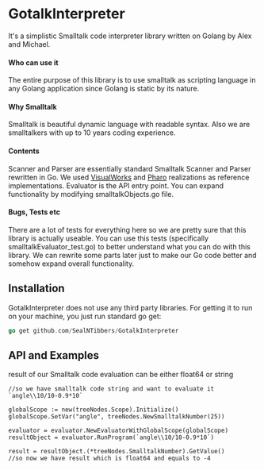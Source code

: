 # GotalkInterpreter

It's a simplistic Smalltalk code interpreter library written on Golang by Alex and Michael.


#### Who can use it

The entire purpose of this library is to use smalltalk as scripting language in any Golang application since Golang is static by its nature. 

#### Why Smalltalk

Smalltalk is beautiful dynamic language with readable syntax. Also we are smalltalkers with up to 10 years coding experience.

#### Contents

Scanner and Parser are essentially standard Smalltalk Scanner and Parser rewritten in Go. We used [VisualWorks](http://www.cincomsmalltalk.com) and [Pharo](https://pharo.org/) realizations as reference implementations.
Evaluator is the API entry point. You can expand functionality by modifying smalltalkObjects.go file.

#### Bugs, Tests etc

There are a lot of tests for everything here so we are pretty sure that this library is actually useable. You can use this tests (specifically smalltalkEvaluator_test.go) to better understand what you can do with this library.
We can rewrite some parts later just to make our Go code better and somehow expand overall functionality.

## Installation

GotalkInterpreter does not use any third party libraries. For getting it to run on your machine, you just run standard go get:
```go
go get github.com/SealNTibbers/GotalkInterpreter
```

## API and Examples

result of our Smalltalk code evaluation can be either float64 or string

```
//so we have smalltalk code string and want to evaluate it `angle\\10/10-0.9*10`

globalScope := new(treeNodes.Scope).Initialize()
globalScope.SetVar("angle", treeNodes.NewSmalltalkNumber(25))

evaluator = evaluator.NewEvaluatorWithGlobalScope(globalScope)
resultObject = evaluator.RunProgram(`angle\\10/10-0.9*10`)

result = resultObject.(*treeNodes.SmalltalkNumber).GetValue()
//so now we have result which is float64 and equals to -4
```
